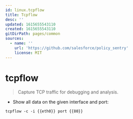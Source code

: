 ```yaml
---
id: linux.tcpflow
title: Tcpflow
desc: ''
updated: 1615655543110
created: 1615655543110
gitDirPath: pages/common
sources:
  - name: ''
    url: 'https://github.com/salesforce/policy_sentry'
    license: MIT
---
```

# tcpflow

> Capture TCP traffic for debugging and analysis.

- Show all data on the given interface and port:

`tcpflow -c -i {{eth0}} port {{80}}`

